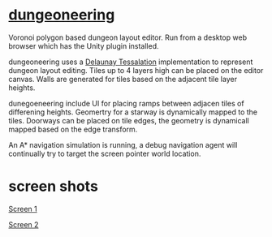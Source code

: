 # [dungeoneering](http://ec2-54-201-237-107.us-west-2.compute.amazonaws.com/dungeoneering/dungeoneering.html)
Voronoi polygon based dungeon layout editor. 
Run from a desktop web browser which has the Unity plugin installed.

dungeoneering uses a [Delaunay Tessalation](https://github.com/jceipek/Unity-delaunay) implementation to represent dungeon layout editing. Tiles up to 4 layers high can be placed on the editor canvas. Walls are generated for tiles based on the adjacent tile layer heights. 

dunegoeneering include  UI for placing ramps between adjacen tiles of differening heights. Geomertry for a starway is dynamically mapped to the tiles. Doorways can be placed on tile edges, the geometry is dynamicall mapped based on the edge transform.

An A* navigation simulation is running, a debug navigation agent will continually try to target the screen pointer world location. 

# screen shots

[Screen 1](https://raw.githubusercontent.com/col42dev/dungeoneering/master/Docs/Screen%20Shot%202015-08-24%20at%2015.10.20.png)

[Screen 2](https://raw.githubusercontent.com/col42dev/dungeoneering/master/Docs/Screen%20Shot%202015-08-24%20at%2015.10.38.png)
